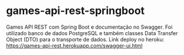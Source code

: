 # games-api-rest-springboot
Games API REST com Spring Boot e documentação no Swagger. Foi utilizado banco de dados PostgreSQL e também classes Data Transfer Object (DTO) para o transporte de dados. Link deploy no heroku: https://games-api-rest.herokuapp.com/swagger-ui.html
